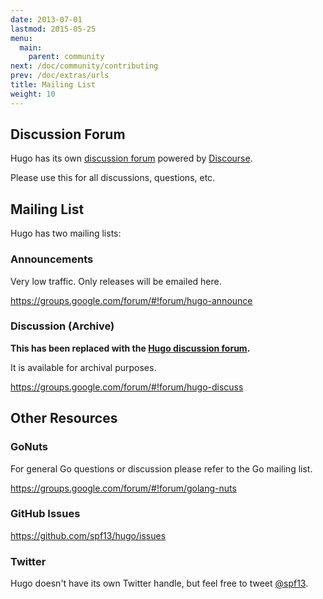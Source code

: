 ```yaml
---
date: 2013-07-01
lastmod: 2015-05-25
menu:
  main:
    parent: community
next: /doc/community/contributing
prev: /doc/extras/urls
title: Mailing List
weight: 10
---
```


## Discussion Forum

Hugo has its own [discussion forum](http://discuss.gohugo.io/) powered by [Discourse](http://www.discourse.org/).

Please use this for all discussions, questions, etc.

## Mailing List

Hugo has two mailing lists:

### Announcements
Very low traffic. Only releases will be emailed here.

https://groups.google.com/forum/#!forum/hugo-announce

### Discussion (Archive)

**This has been replaced with the [Hugo discussion forum](http://discuss.gohugo.io/).**

It is available for archival purposes.

https://groups.google.com/forum/#!forum/hugo-discuss


## Other Resources

### GoNuts

For general Go questions or discussion please refer to the Go mailing list.

https://groups.google.com/forum/#!forum/golang-nuts

### GitHub Issues

https://github.com/spf13/hugo/issues

### Twitter

Hugo doesn't have its own Twitter handle, but feel free to tweet [@spf13](http://twitter.com/spf13).
